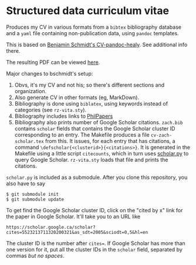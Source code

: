 # Structured data curriculum vitae

Produces my CV in various formats from a `bibtex` bibliography
database and a `yaml` file containing non-publication data, using
`pandoc` templates.

This is based on [Benjamin Schmidt's
CV-pandoc-healy](https://github.com/bmschmidt/CV-pandoc-healy). See
additional info there.

The resulting PDF can be viewed [here](http://phil.ucalgary.ca/profiles/215-28369/richard-zach-cv.pdf).

Major changes to bschmidt's setup:

1. Obvs, it's my CV and not his; so there's different sections and organization.
1. Also generate CV in other formats (eg, MarkDown).
1. Bibliography is done using `biblatex`, using keywords instead of categories
   (see `rz-vita.sty`).
1. Bibliography includes links to [PhilPapers](https://philpapers.org/)
1. Bibliography also prints number of Google Scholar
   citations. `zach.bib` contains `scholar` fields that contains the
   Google Scholar cluster ID corresponding to an entry. The Makefile
   produces a file `cv-zach-scholar.tex` from this. It issues, for
   each entry that has citations, a command `\defscholar{<clusterid>}{<citations>}`. 
   It is generated in the Makefile using a little script `citecounts`, 
   which in turn uses [scholar.py](https://github.com/ckreibich/scholar.py) to query
   Google Scholar. `rz-vita.sty` loads that file and prints the
   citations.

`scholar.py` is included as a submodule. After you clone this
repository, you also have to say
```
$ git submodule init
$ git submodule update
```

To get find the Google Scholar cluster ID, click on the "cited by x"
link for the paper in Google Scholar. It'll take you to an URL like
```
https://scholar.google.ca/scholar?cites=5523213711320200321&as_sdt=2005&sciodt=0,5&hl=en
```
The cluster ID is the number after `cites=`. If Google Scholar has
more than one version for it, put all the cluster IDs in the `scholar`
field, separated by commas _but no spaces_.
